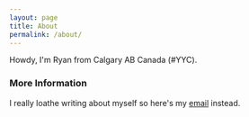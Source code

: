 ```yaml
---
layout: page
title: About
permalink: /about/
---
```


Howdy, I'm Ryan from Calgary AB Canada (#YYC).

### More Information

I really loathe writing about myself so here's my [email](mailto:ryan.recharge@gmail.com) instead.
